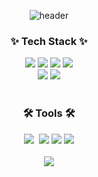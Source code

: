 <div align=center>
  
<!--타이틀 부분-->
![header](https://capsule-render.vercel.app/api?type=waving&color=gradient&customColorList=0,2,2,5,30&height=190&section=header&text=HeoJamong&fontSize=70)

<!--내용 부분-->
<h3 align="center">✨ Tech Stack ✨</h3>
  <img src="https://img.shields.io/badge/Android-3DDC84?style=for-the-badge&logo=android&logoColor=white"/>
  <img src="https://img.shields.io/badge/Java-ED8B00?style=for-the-badge&logo=openjdk&logoColor=white" />
  <img src="https://img.shields.io/badge/C-00599C?style=for-the-badge&logo=c&logoColor=white" />
  <img src="https://img.shields.io/badge/Flutter-02569B?style=for-the-badge&logo=flutter&logoColor=white" />

<br>

  <img src="https://img.shields.io/badge/MySQL-00000F?style=for-the-badge&logo=mysql&logoColor=whit" />
  <img src="https://img.shields.io/badge/C%2B%2B-00599C?style=for-the-badge&logo=c%2B%2B&logoColor=white" />

<br>
<br>
<h3 align="center">🛠 Tools 🛠</h3>
  <img src="https://img.shields.io/badge/git-F05033.svg?style=for-the-badge&logo=git&logoColor=white" />&nbsp
  <img src="https://img.shields.io/badge/github-181717.svg?style=for-the-badge&logo=github&logoColor=white" />
  <img src="https://img.shields.io/badge/Notion-F3F3F3.svg?style=for-the-badge&logo=notion&logoColor=black" />

  <img src="https://img.shields.io/badge/figma-F24E1E.svg?style=for-the-badge&logo=figma&logoColor=white" />

<br>
<br>
  <img src="https://img.shields.io/badge/VSCode-2C2C32.svg?style=for-the-badge&logo=visual-studio-code&logoColor=22ABF3" />
<br>
<br>
</div>
